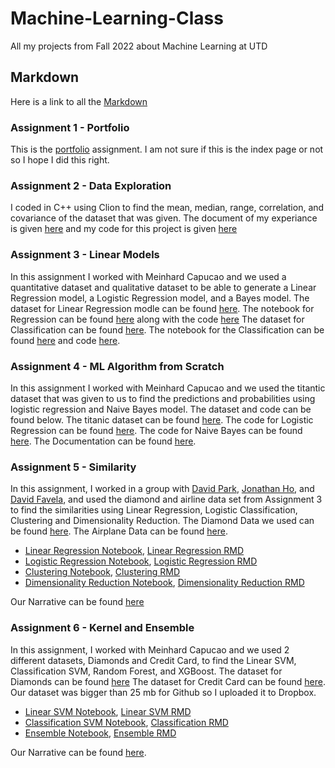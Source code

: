 # Machine-Learning-Class
All my projects from Fall 2022 about Machine Learning at UTD

## Markdown
Here is a link to all the [Markdown](https://www.markdownguide.org/cheat-sheet/)

### Assignment 1 - Portfolio
This is the [portfolio](https://github.com/Khang-Thai1/Machine-Learning-Class/blob/bc78af1328941461c93704b88d8313040bd9bed7/Overview%20of%20ML.pdf) assignment. I am not sure if this is the index page or not so I hope I did this right.

### Assignment 2 - Data Exploration
I coded in C++ using Clion to find the mean, median, range, correlation, and covariance of the dataset that was given. The document of my experiance is given [here](https://github.com/Khang-Thai1/Machine-Learning-Class/blob/main/Assignment%202.pdf) and my code for this project is given [here](https://github.com/Khang-Thai1/Machine-Learning-Class/blob/main/main.cpp)

### Assignment 3 - Linear Models
In this assignment I worked with Meinhard Capucao and we used a quantitative dataset and qualitative dataset to be able to generate a Linear Regression model, a Logistic Regression model, and a Bayes model. 
The dataset for Linear Regression modle can be found [here](https://github.com/Khang-Thai1/Machine-Learning-Class/blob/main/diamonds.csv). The notebook for Regression can be found [here](https://github.com/Khang-Thai1/Machine-Learning-Class/blob/main/Regression.pdf) along with the code [here](https://github.com/Khang-Thai1/Machine-Learning-Class/blob/main/Regression.Rmd)
The dataset for Classification can be found [here](https://github.com/Khang-Thai1/Machine-Learning-Class/blob/main/Invistico_Airline.csv). The notebook for the Classification can be found [here](https://github.com/Khang-Thai1/Machine-Learning-Class/blob/main/Classification.pdf) and code [here](https://github.com/Khang-Thai1/Machine-Learning-Class/blob/main/Classification.Rmd).

### Assignment 4 - ML Algorithm from Scratch
In this assignment I worked with Meinhard Capucao and we used the titantic dataset that was given to us to find the predictions and probabilities using logistic regression and Naive Bayes model. The dataset and code can be found below.
The titanic dataset can be found [here](https://github.com/Khang-Thai1/Machine-Learning-Class/blob/main/titanic_project.csv).
The code for Logistic Regression can be found [here](https://github.com/Khang-Thai1/Machine-Learning-Class/blob/main/logisticRegression.cpp).
The code for Naive Bayes can be found [here](https://github.com/Khang-Thai1/Machine-Learning-Class/blob/main/naiveBayes.cpp).
The Documentation can be found [here](https://github.com/Khang-Thai1/Machine-Learning-Class/blob/main/ML_Algorithms_from_Scratch.pdf).

### Assignment 5 - Similarity 
In this assignment, I worked in a group with [David Park](https://github.com/d-park7), [Jonathan Ho](https://github.com/JHoGit1), and [David Favela](https://github.com/DavidFavela), and used the diamond and airline data set from Assignment 3 to find the similarities using Linear Regression, Logistic Classification, Clustering and Dimensionality Reduction.
The Diamond Data we used can be found [here](https://github.com/Khang-Thai1/Machine-Learning-Class/blob/main/diamonds.csv).
The Airplane Data can be found [here](https://github.com/Khang-Thai1/Machine-Learning-Class/blob/main/Invistico_Airline.csv).
- [Linear Regression Notebook](https://github.com/Khang-Thai1/Machine-Learning-Class/blob/main/Linear%20Regression.pdf), [Linear Regression RMD](https://github.com/Khang-Thai1/Machine-Learning-Class/blob/main/Assignment_4_Linear_Regression.Rmd)
- [Logistic Regression Notebook](https://github.com/Khang-Thai1/Machine-Learning-Class/blob/main/Logistic%20Regression.pdf), [Logistic Regression RMD](https://github.com/Khang-Thai1/Machine-Learning-Class/blob/main/Assignment_4_Logistic_Regression.Rmd)
- [Clustering Notebook](https://github.com/Khang-Thai1/Machine-Learning-Class/blob/main/Clustering.pdf), [Clustering RMD](https://github.com/Khang-Thai1/Machine-Learning-Class/blob/main/Assignment_4_Clustering.Rmd)
- [Dimensionality Reduction Notebook](https://github.com/Khang-Thai1/Machine-Learning-Class/blob/main/Dimensionality%20Reduction.pdf), [Dimensionality Reduction RMD](https://github.com/Khang-Thai1/Machine-Learning-Class/blob/main/Assignment_4_Dimensionality_Reduction.Rmd)

Our Narrative can be found [here](https://github.com/Khang-Thai1/Machine-Learning-Class/blob/main/Narrative.pdf)

### Assignment 6 - Kernel and Ensemble
In this assignment, I worked with Meinhard Capucao and we used 2 different datasets, Diamonds and Credit Card, to find the Linear SVM, Classification SVM, Random Forest, and XGBoost. 
The dataset for Diamonds can be found [here](https://github.com/Khang-Thai1/Machine-Learning-Class/blob/main/diamonds.csv)
The dataset for Credit Card can be found [here](https://www.dropbox.com/home?preview=creditcard.csv). Our dataset was bigger than 25 mb for Github so I uploaded it to Dropbox.
- [Linear SVM Notebook](https://github.com/Khang-Thai1/Machine-Learning-Class/blob/main/Assignment%206/SVM%20Regression.pdf), [Linear SVM RMD](https://github.com/Khang-Thai1/Machine-Learning-Class/blob/main/Assignment%206/Assignment6.Rmd)
- [Classification SVM Notebook](https://github.com/Khang-Thai1/Machine-Learning-Class/blob/main/Assignment%206/svm_classification.pdf), [Classification RMD](https://github.com/Khang-Thai1/Machine-Learning-Class/blob/main/Assignment%206/svm_classification.Rmd)
- [Ensemble Notebook](https://github.com/Khang-Thai1/Machine-Learning-Class/blob/main/Assignment%206/ensemble.pdf), [Ensemble RMD](https://github.com/Khang-Thai1/Machine-Learning-Class/blob/main/Assignment%206/ensemble.Rmd)

Our Narrative can be found [here](https://github.com/Khang-Thai1/Machine-Learning-Class/blob/main/Assignment%206/SVM%20and%20Ensemble%20Analysis.pdf).
